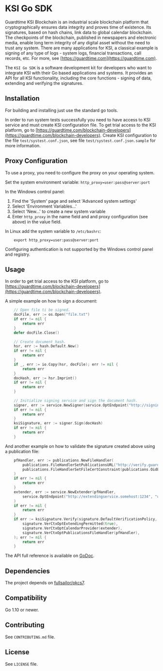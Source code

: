# KSI Go SDK #
Guardtime KSI Blockchain is an industrial scale blockchain platform that cryptographically
ensures data integrity and proves time of existence. Its signatures, based on hash chains, link data to global
calendar blockchain. The checkpoints of the blockchain, published in newspapers and electronic media, enable long term
integrity of any digital asset without the need to trust any system. There are many applications for KSI, a classical
example is signing of any type of logs - system logs, financial transactions, call records, etc. For more,
see [https://guardtime.com](https://guardtime.com).

The `KSI Go SDK` is a software development kit for developers who want to integrate KSI with their Go based applications
and systems. It provides an API for all KSI functionality, including the core functions - signing of data, extending
and verifying the signatures.

## Installation ##

For building and installing just use the standard go tools.

In order to run system tests successfully you need to have access to KSI service and must create KSI configuration file.
To get trial access to the KSI platform, go to [https://guardtime.com/blockchain-developers](https://guardtime.com/blockchain-developers).
Create KSI configuration to the file `test/systest.conf.json`, see file `test/systest.conf.json.sample` for more information.

## Proxy Configuration ##

To use a proxy, you need to configure the proxy on your operating system.

Set the system environment variable: `http_proxy=user:pass@server:port`

In the Windows control panel:

1) Find the 'System' page and select 'Advanced system settings'
2) Select 'Environment Variables...'
3) Select 'New...' to create a new system variable
4) Enter `http_proxy` in the name field and and proxy configuration (see above) in the value field.

In Linux add the system variable to `/etc/bashrc`:
~~~
	export http_proxy=user:pass@server:port
~~~

Configuring authentication is not supported by the Windows control panel and registry.


## Usage ##

In order to get trial access to the KSI platform, go to [https://guardtime.com/blockchain-developers](https://guardtime.com/blockchain-developers).

A simple example on how to sign a document:
```go
    // Open file ti be signed.
    docFile, err := os.Open("file.txt")
    if err != nil {
        return err
    }
    defer docFile.Close()
    
    // Create document hash.
    hsr, err := hash.Default.New()
    if err != nil {
        return err
    }
    if _, err := io.Copy(hsr, docFile); err != nil {
        return err
    }
    docHash, err := hsr.Imprint()
    if err != nil {
        return err
    }
    
    // Initialize signing service and sign the document hash.
    signer, err := service.NewSigner(service.OptEndpoint("http://signingservice.somehost:1234", "user", "key"))
    if err != nil {
        return err
    }
    ksiSignature, err := signer.Sign(docHash)
    if err != nil {
        return err
    }
```

And another example on how to validate the signature created above using a publication file:
```go
	pfHandler, err := publications.NewFileHandler(
		publications.FileHandlerSetPublicationsURL("http://verify.guardtime.com/ksi-publications.bin"),
		publications.FileHandlerSetFileCertConstraint(publications.OidEmail, "publications@guardtime.com"),
	)
	if err != nil {
		return err
	}
	extender, err := service.NewExtender(pfHandler,
		service.OptEndpoint("http://extendingservice.somehost:1234", "user", "key"),
	)
	if err != nil {
		return err
	}
	if err := ksiSignature.Verify(signature.DefaultVerificationPolicy,
		signature.VerCtxOptExtendingPermitted(true),
		signature.VerCtxOptCalendarProvider(extender),
		signature.VerCtxOptPublicationsFileHandler(pfHandler),
	); err != nil {
		return err
	}
```

The API full reference is available on [GoDoc](http://godoc.org/github.com/guardtime/goksi).


## Dependencies ##

The project depends on [fullsailor/pkcs7](https://github.com/fullsailor/pkcs7).

## Compatibility ##

Go 1.10 or newer.

## Contributing ##

See `CONTRIBUTING.md` file.

## License ##

See `LICENSE` file.
